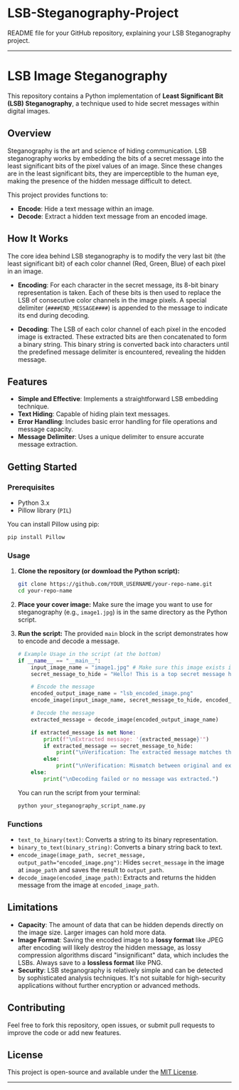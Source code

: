 # LSB-Steganography-Project
 README file for your GitHub repository, explaining your LSB Steganography project.

-----

# LSB Image Steganography

This repository contains a Python implementation of **Least Significant Bit (LSB) Steganography**, a technique used to hide secret messages within digital images.

## Overview

Steganography is the art and science of hiding communication. LSB steganography works by embedding the bits of a secret message into the least significant bits of the pixel values of an image. Since these changes are in the least significant bits, they are imperceptible to the human eye, making the presence of the hidden message difficult to detect.

This project provides functions to:

  * **Encode**: Hide a text message within an image.
  * **Decode**: Extract a hidden text message from an encoded image.

## How It Works

The core idea behind LSB steganography is to modify the very last bit (the least significant bit) of each color channel (Red, Green, Blue) of each pixel in an image.

  * **Encoding**: For each character in the secret message, its 8-bit binary representation is taken. Each of these bits is then used to replace the LSB of consecutive color channels in the image pixels. A special delimiter (`####END_MESSAGE####`) is appended to the message to indicate its end during decoding.

  * **Decoding**: The LSB of each color channel of each pixel in the encoded image is extracted. These extracted bits are then concatenated to form a binary string. This binary string is converted back into characters until the predefined message delimiter is encountered, revealing the hidden message.

## Features

  * **Simple and Effective**: Implements a straightforward LSB embedding technique.
  * **Text Hiding**: Capable of hiding plain text messages.
  * **Error Handling**: Includes basic error handling for file operations and message capacity.
  * **Message Delimiter**: Uses a unique delimiter to ensure accurate message extraction.

## Getting Started

### Prerequisites

  * Python 3.x
  * Pillow library (`PIL`)

You can install Pillow using pip:

```bash
pip install Pillow
```

### Usage

1.  **Clone the repository (or download the Python script):**

    ```bash
    git clone https://github.com/YOUR_USERNAME/your-repo-name.git
    cd your-repo-name
    ```

2.  **Place your cover image:**
    Make sure the image you want to use for steganography (e.g., `image1.jpg`) is in the same directory as the Python script.

3.  **Run the script:**
    The provided `main` block in the script demonstrates how to encode and decode a message.

    ```python
    # Example Usage in the script (at the bottom)
    if __name__ == "__main__":
        input_image_name = "image1.jpg" # Make sure this image exists in the same directory
        secret_message_to_hide = "Hello! This is a top secret message hidden using LSB steganography. This is a test to see how well it works!"

        # Encode the message
        encoded_output_image_name = "lsb_encoded_image.png"
        encode_image(input_image_name, secret_message_to_hide, encoded_output_image_name)

        # Decode the message
        extracted_message = decode_image(encoded_output_image_name)

        if extracted_message is not None:
            print(f"\nExtracted message: '{extracted_message}'")
            if extracted_message == secret_message_to_hide:
                print("\nVerification: The extracted message matches the original! Steganography successful.")
            else:
                print("\nVerification: Mismatch between original and extracted message. Something went wrong.")
        else:
            print("\nDecoding failed or no message was extracted.")
    ```

    You can run the script from your terminal:

    ```bash
    python your_steganography_script_name.py
    ```

### Functions

  * `text_to_binary(text)`: Converts a string to its binary representation.
  * `binary_to_text(binary_string)`: Converts a binary string back to text.
  * `encode_image(image_path, secret_message, output_path="encoded_image.png")`: Hides `secret_message` in the image at `image_path` and saves the result to `output_path`.
  * `decode_image(encoded_image_path)`: Extracts and returns the hidden message from the image at `encoded_image_path`.

## Limitations

  * **Capacity**: The amount of data that can be hidden depends directly on the image size. Larger images can hold more data.
  * **Image Format**: Saving the encoded image to a **lossy format** like JPEG after encoding will likely destroy the hidden message, as lossy compression algorithms discard "insignificant" data, which includes the LSBs. Always save to a **lossless format** like PNG.
  * **Security**: LSB steganography is relatively simple and can be detected by sophisticated analysis techniques. It's not suitable for high-security applications without further encryption or advanced methods.

## Contributing

Feel free to fork this repository, open issues, or submit pull requests to improve the code or add new features.

## License

This project is open-source and available under the [MIT License](https://www.google.com/search?q=LICENSE).

-----
